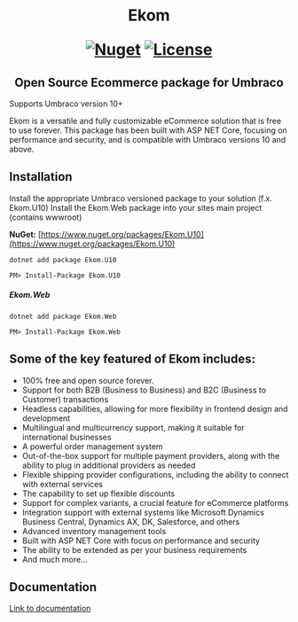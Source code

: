 <h1 align="center">
Ekom 
 
[![Nuget](https://img.shields.io/nuget/vpre/Ekom.U10?color=ed0f0f)](https://www.nuget.org/packages/Ekom.U10/)
[![License](https://img.shields.io/badge/license-MIT-green)](./LICENSE)

</h1>

<h2 align="center">
Open Source Ecommerce package for Umbraco
</h2>

Supports Umbraco version 10+

Ekom is a versatile and fully customizable eCommerce solution that is free to use forever. This package has been built with ASP NET Core, focusing on performance and security, and is compatible with Umbraco versions 10 and above.

## Installation
Install the appropriate Umbraco versioned package to your solution (f.x. Ekom.U10)
Install the Ekom.Web package into your sites main project (contains wwwroot)

**NuGet:** [https://www.nuget.org/packages/Ekom.U10](https://www.nuget.org/packages/Ekom.U10)

`dotnet add package Ekom.U10`

`PM> Install-Package Ekom.U10`

##### Ekom.Web

`dotnet add package Ekom.Web`

`PM> Install-Package Ekom.Web`

## Some of the key featured of Ekom includes:

- 100% free and open source forever.
- Support for both B2B (Business to Business) and B2C (Business to Customer) transactions
- Headless capabilities, allowing for more flexibility in frontend design and development
- Multilingual and multicurrency support, making it suitable for international businesses
- A powerful order management system
- Out-of-the-box support for multiple payment providers, along with the ability to plug in additional providers as needed
- Flexible shipping provider configurations, including the ability to connect with external services
- The capability to set up flexible discounts
- Support for complex variants, a crucial feature for eCommerce platforms
- Integration support with external systems like Microsoft Dynamics Business Central, Dynamics AX, DK, Salesforce, and others
- Advanced inventory management tools
- Built with ASP NET Core with focus on performance and security
- The ability to be extended as per your business requirements
- And much more...

## Documentation

[Link to documentation](https://vettvangur.gitbook.io/ekom/)
